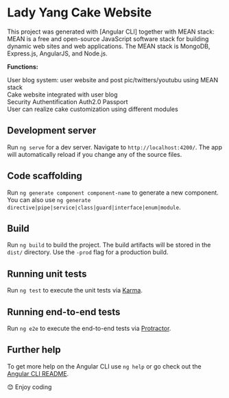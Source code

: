 
# Lady Yang Cake Website

This project was generated with [Angular CLI] together with MEAN stack: MEAN is a free and open-source JavaScript software stack for building dynamic web sites and web applications. The MEAN stack is MongoDB, Express.js, AngularJS, and Node.js.


**Functions:**


User blog system: user website and post pic/twitters/youtubu using  MEAN stack    
Cake website integrated with user blog   
Security Authentification Auth2.0 Passport   
User can realize cake customization using different modules    

## Development server

Run `ng serve` for a dev server. Navigate to `http://localhost:4200/`. The app will automatically reload if you change any of the source files.

## Code scaffolding

Run `ng generate component component-name` to generate a new component. You can also use `ng generate directive|pipe|service|class|guard|interface|enum|module`.

## Build

Run `ng build` to build the project. The build artifacts will be stored in the `dist/` directory. Use the `-prod` flag for a production build.

## Running unit tests

Run `ng test` to execute the unit tests via [Karma](https://karma-runner.github.io).

## Running end-to-end tests

Run `ng e2e` to execute the end-to-end tests via [Protractor](http://www.protractortest.org/).

## Further help

To get more help on the Angular CLI use `ng help` or go check out the [Angular CLI README](https://github.com/angular/angular-cli/blob/master/README.md).

:blush: Enjoy coding
